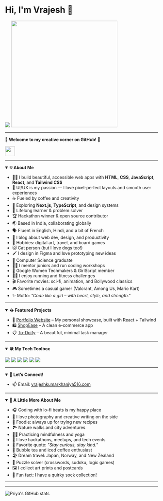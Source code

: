 # Hi, I'm Vrajesh 👋  

<img src="https://readme-typing-svg.demolab.com?font=Fira+Code&weight=700&size=28&pause=1000&color=FFFFFF&center=false&vCenter=true&width=600&lines=Hi%2C+I'm+Vrajesh+Kumarkhaniya+!;Front-End+Developer+%7C+Code+%2B"/>

<img src="https://media.giphy.com/media/v1.GIF/giphy.gif" width="350"/>

---

**🌸 Welcome to my creative corner on GitHub! 🌸**

<img src="https://skillicons.dev/icons?i=html,css,js,react,tailwind,figma" height="32"/>

<hr/>

<details open>
<summary><b>💡 About Me</b></summary>

- 👩‍💻 I build beautiful, accessible web apps with <b>HTML</b>, <b>CSS</b>, <b>JavaScript</b>, <b>React</b>, and <b>Tailwind CSS</b>
- 🎨 UI/UX is my passion — I love pixel-perfect layouts and smooth user experiences
- ☕ Fueled by coffee and creativity
- 🚀 Exploring <b>Next.js</b>, <b>TypeScript</b>, and design systems
- 🧠 Lifelong learner & problem solver
- 🏆 Hackathon winner & open source contributor
- 🌏 Based in India, collaborating globally
- 🗣️ Fluent in English, Hindi, and a bit of French
- 📝 I blog about web dev, design, and productivity
- 🧩 Hobbies: digital art, travel, and board games
- 🐱 Cat person (but I love dogs too!)
- 🖌️ I design in Figma and love prototyping new ideas
- 🏫 Computer Science graduate
- 🧑‍🏫 I mentor juniors and run coding workshops
- 🏅 Google Women Techmakers & GirlScript member
- 🏃‍♀️ I enjoy running and fitness challenges
- 🎬 Favorite movies: sci-fi, animation, and Bollywood classics
- 🎮 Sometimes a casual gamer (Valorant, Among Us, Mario Kart)
- ✨ Motto: <i>"Code like a girl – with heart, style, and strength."</i>

</details>

<hr/>

<details open>
<summary><b>� Featured Projects</b></summary>

- 💼 [Portfolio Website](https://yourportfolio.com) – My personal showcase, built with React + Tailwind
- 🛍️ [ShopEase](https://github.com/yourusername/shopease) – A clean e-commerce app
- 📋 [To-Doify](https://github.com/yourusername/todoify) – A beautiful, minimal task manager

</details>

<hr/>

<details open>
<summary><b>🛠️ My Tech Toolbox</b></summary>

<p>
  <img src="https://img.shields.io/badge/HTML5-FE6F61?style=flat&logo=html5&logoColor=white"/>
  <img src="https://img.shields.io/badge/CSS3-6B5B95?style=flat&logo=css3&logoColor=white"/>
  <img src="https://img.shields.io/badge/JavaScript-FFB347?style=flat&logo=javascript&logoColor=white"/>
  <img src="https://img.shields.io/badge/React-88B04B?style=flat&logo=react&logoColor=white"/>
  <img src="https://img.shields.io/badge/Tailwind_CSS-92A8D1?style=flat&logo=tailwind-css&logoColor=white"/>
  <img src="https://img.shields.io/badge/Figma-DAA5A4?style=flat&logo=figma&logoColor=white"/>
</p>

</details>

<hr/>

<details open>
<summary><b>💬 Let’s Connect!</b></summary>

- 📫 Email: [vrajeshkumarkhaniya516.com](mailto:aisha.dev@example.com)

</details>

<hr/>

<details open>
<summary><b>🌸 A Little More About Me</b></summary>

- 🎧 Coding with lo-fi beats is my happy place
- 📸 I love photography and creative writing on the side
- 🥗 Foodie: always up for trying new recipes
- 🏞️ Nature walks and city adventures
- 🧘‍♀️ Practicing mindfulness and yoga
- 🥳 I love hackathons, meetups, and tech events
- 🥇 Favorite quote: <i>"Stay curious, stay kind."</i>
- 🧋 Bubble tea and iced coffee enthusiast
- 🏖️ Dream travel: Japan, Norway, and New Zealand
- 🧩 Puzzle solver (crosswords, sudoku, logic games)
- 🖼️ I collect art prints and postcards
- 🧦 Fun fact: I have a quirky sock collection!

</details>

<hr/>

---

![Priya's GitHub stats](https://github-readme-stats.vercel.app/api?username=yourusername&show_icons=true&theme=rose_pine)
